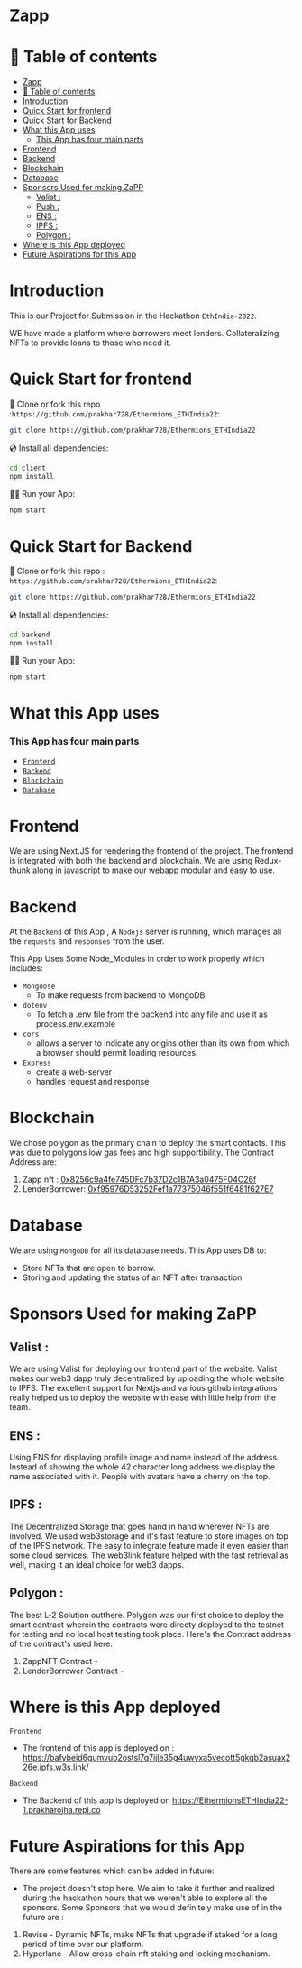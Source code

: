 # Zapp 

# 🧭 Table of contents

- [Zapp](#zapp)
- [🧭 Table of contents](#-table-of-contents)
- [Introduction](#introduction)
- [Quick Start for frontend](#quick-start-for-frontend)
- [Quick Start for Backend](#quick-start-for-backend)
- [What this App uses](#what-this-app-uses)
    - [This App has four main parts](#this-app-has-four-main-parts)
- [Frontend](#frontend)
- [Backend](#backend)
- [Blockchain](#blockchain)
- [Database](#database)
- [Sponsors Used for making ZaPP](#sponsors-used-for-making-zapp)
  - [Valist :](#valist-)
  - [Push :](#push-)
  - [ENS :](#ens-)
  - [IPFS :](#ipfs-)
  - [Polygon :](#polygon-)
- [Where is this App deployed](#where-is-this-app-deployed)
- [Future Aspirations for this App](#future-aspirations-for-this-app)



# Introduction

This is our Project for Submission in the Hackathon `EthIndia-2022`.

WE have made a platform where borrowers meet lenders. Collateralizing NFTs to provide loans to those who need it.

# Quick Start for frontend

📄 Clone or fork this repo :`https://github.com/prakhar728/Ethermions_ETHIndia22`:

```sh
git clone https://github.com/prakhar728/Ethermions_ETHIndia22
```

💿 Install all dependencies:

```sh
cd client
npm install
```

🚴‍♂️ Run your App:

```sh
npm start
```

# Quick Start for Backend

📄 Clone or fork this repo :
`https://github.com/prakhar728/Ethermions_ETHIndia22`:

```sh
git clone https://github.com/prakhar728/Ethermions_ETHIndia22
```

💿 Install all dependencies:

```sh
cd backend
npm install
```

🚴‍♂️ Run your App:

```sh
npm start
```

# What this App uses

### This App has four main parts 
- [`Frontend`](#Frontend)
- [`Backend`](#Backend)
- [`Blockchain`](#Blockchain)
- [`Database`](#Database)


# Frontend

We are using Next.JS for rendering the frontend of the project. The frontend is integrated with both the backend and blockchain.
We are using Redux-thunk along in javascript to make our webapp modular and easy to use. 

# Backend

At the `Backend` of this App , A `Nodejs` server is running, which manages all the `requests` and `responses` from the user. 

This App Uses Some Node_Modules in order to work properly which includes:
- `Mongoose`
  - To make requests from backend to MongoDB
- `dotenv`
    - To fetch a .env file from the backend into any file and use it as process.env.example
- `cors`
    - allows a server to indicate any origins other than its own from which a browser should permit loading resources.
- `Express`
  - create a web-server
  - handles request and response


# Blockchain

We chose polygon as the primary chain to deploy the smart contacts. This was due to polygons low gas fees and high supportibility. 
The Contract Address are:
1. Zapp nft : [0x8256c9a4fe745DFc7b37D2c1B7A3a0475F04C26f](https://mumbai.polygonscan.com/address/0x8256c9a4fe745DFc7b37D2c1B7A3a0475F04C26f#code)
2. LenderBorrower: [0xf95976D53252Fef1a77375046f551f6481f627E7](https://mumbai.polygonscan.com/address/0xf95976D53252Fef1a77375046f551f6481f627E7#code)
# Database

We are using `MongoDB` for all its database needs. This App uses DB to:
 
 - Store NFTs that are open to borrow.
 - Storing and updating the status of an NFT after transaction

# Sponsors Used for making ZaPP
## Valist : 
We are using Valist for deploying our frontend part of the website. Valist makes our web3 dapp truly decentralized by uploading the whole website to IPFS. The excellent support for Nextjs and various github integrations really helped us to deploy the website with ease with little help from the team.
## ENS :
Using ENS for displaying profile image and name instead of the address. Instead of showing the whole 42 character long address we display the name associated with it. People with avatars have a cherry on the top. 
## IPFS : 
The Decentralized Storage that goes hand in hand wherever NFTs are involved. We used web3storage and it's fast feature to store images on top of the IPFS network. The easy to integrate feature made it even easier than some cloud services. The web3link feature helped with the fast retrieval as well, making it an ideal choice for web3 dapps.
## Polygon : 
The best L-2 Solution outthere. Polygon was our first choice to deploy the smart contract wherein the contracts were directy deployed to the testnet for testing and no local host testing took place. Here's the Contract address of the contract's used here:
1. ZappNFT Contract - 
2. LenderBorrower Contract -

# Where is this App deployed

`Frontend` 
- The frontend of this app is deployed on :
https://bafybeid6gumvub2ostsl7q7ijle35g4uwyxa5vecott5gkqb2asuax226e.ipfs.w3s.link/

`Backend`
- The Backend of this app is deployed on https://EthermionsETHIndia22-1.prakharojha.repl.co


# Future Aspirations for this App

There are some features which can be added in future:
 - The project doesn't stop here. We aim to take it further and realized during the hackathon hours that we weren't able to explore all the sponsors. 
 Some Sponsors that we would definitely make use of in the future are :
 1. Revise - Dynamic NFTs, make NFTs that upgrade if staked for a long period of time over our platform.
 2. Hyperlane - Allow cross-chain nft staking and locking mechanism.
 
